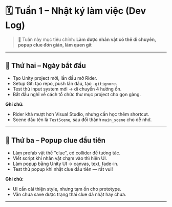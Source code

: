 # 🗓️ Tuần 1 – Nhật ký làm việc (Dev Log)

> 📍 Tuần này mục tiêu chính: **Làm được nhân vật có thể di chuyển, popup clue đơn giản, làm quen git**

---

## 📅 Thứ hai – Ngày bắt đầu

- Tạo Unity project mới, lần đầu mở Rider.
- Setup Git: tạo repo, push lần đầu, tạo `.gitignore`.
- Test thử input system mới → di chuyển 4 hướng ổn.
- Bắt đầu nghĩ về cách tổ chức thư mục project cho gọn gàng.

**Ghi chú:**
- Rider khá mượt hơn Visual Studio, nhưng cần học thêm shortcut.
- Scene đầu tên là `TestScene`, sau đổi thành `main_scene` cho dễ nhớ.

---

## 📅 Thứ ba – Popup clue đầu tiên

- Làm prefab vật thể "clue", có collider để tương tác.
- Viết script khi nhân vật chạm vào thì hiện UI.
- Làm popup bằng Unity UI → canvas, text, fade-in.
- Test thử popup khi nhặt clue đầu tiên — rất vui!

**Ghi chú:**
- UI cần cải thiện style, nhưng tạm ổn cho prototype.
- Vẫn chưa save được trạng thái clue đã nhặt hay chưa.

---